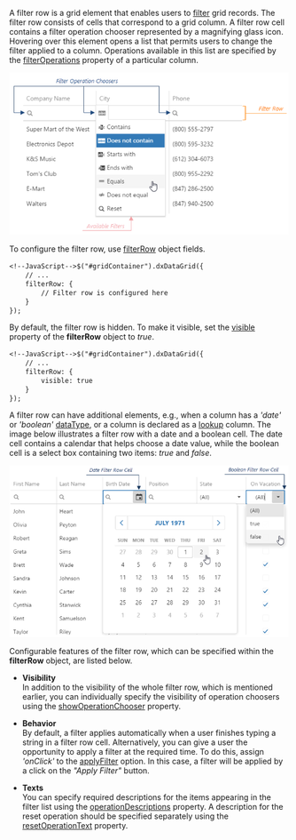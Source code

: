 A filter row is a grid element that enables users to [filter](/concepts/10%20UI%20Widgets/70%20Data%20Grid/030%20Filtering '/Documentation/Guide/UI_Widgets/Data_Grid/Filtering/') grid records. The filter row consists of cells that correspond to a grid column. A filter row cell contains a filter operation chooser represented by a magnifying glass icon. Hovering over this element opens a list that permits users to change the filter applied to a column. Operations available in this list are specified by the [filterOperations](/api-reference/10%20UI%20Widgets/dxDataGrid/1%20Configuration/columns/filterOperations.md '/Documentation/ApiReference/UI_Widgets/dxDataGrid/Configuration/columns/#filterOperations') property of a particular column.

![DevExtreme DataGrid FilterRow](/images/DataGrid/FilterRow.png)

To configure the filter row, use [filterRow](/api-reference/10%20UI%20Widgets/dxDataGrid/1%20Configuration/filterRow '/Documentation/ApiReference/UI_Widgets/dxDataGrid/Configuration/filterRow/') object fields.


	<!--JavaScript-->$("#gridContainer").dxDataGrid({
		// ...
		filterRow: {
			// Filter row is configured here
		}
    });

By default, the filter row is hidden. To make it visible, set the [visible](/api-reference/10%20UI%20Widgets/dxDataGrid/1%20Configuration/filterRow/visible.md '/Documentation/ApiReference/UI_Widgets/dxDataGrid/Configuration/filterRow/#visible') property of the **filterRow** object to *true*.

	<!--JavaScript-->$("#gridContainer").dxDataGrid({
		// ...
		filterRow: {
			visible: true
		}
    });

A filter row can have additional elements, e.g., when a column has a *'date'* or *'boolean'* [dataType](/api-reference/10%20UI%20Widgets/dxDataGrid/1%20Configuration/columns/dataType.md '/Documentation/ApiReference/UI_Widgets/dxDataGrid/Configuration/columns/#dataType'), or a column is declared as a [lookup](/api-reference/10%20UI%20Widgets/dxDataGrid/1%20Configuration/columns/lookup '/Documentation/ApiReference/UI_Widgets/dxDataGrid/Configuration/columns/lookup/') column. The image below illustrates a filter row with a date and a boolean cell. The date cell contains a calendar that helps choose a date value, while the boolean cell is a select box containing two items: *true* and *false*.

![DevExtreme DataGrid FilterRow](/images/DataGrid/FilterRow_SpecificCells.png)

Configurable features of the filter row, which can be specified within the **filterRow** object, are listed below.

* **Visibility**		
In addition to the visibility of the whole filter row, which is mentioned earlier, you can individually specify the visibility of operation choosers using the [showOperationChooser](/api-reference/10%20UI%20Widgets/dxDataGrid/1%20Configuration/filterRow/showOperationChooser.md '/Documentation/ApiReference/UI_Widgets/dxDataGrid/Configuration/filterRow/#showOperationChooser') property.

* **Behavior**		
By default, a filter applies automatically when a user finishes typing a string in a filter row cell. Alternatively, you can give a user the opportunity to apply a filter at the required time. To do this, assign *'onClick'* to the [applyFilter](/api-reference/10%20UI%20Widgets/dxDataGrid/1%20Configuration/filterRow/applyFilter.md '/Documentation/ApiReference/UI_Widgets/dxDataGrid/Configuration/filterRow/#applyFilter') option. In this case, a filter will be applied by a click on the *"Apply Filter"* button.

* **Texts**		 
You can specify required descriptions for the items appearing in the filter list using the [operationDescriptions](/api-reference/10%20UI%20Widgets/dxDataGrid/1%20Configuration/filterRow/operationDescriptions.md '/Documentation/ApiReference/UI_Widgets/dxDataGrid/Configuration/filterRow/#operationDescriptions') property. A description for the reset operation should be specified separately using the [resetOperationText](/api-reference/10%20UI%20Widgets/dxDataGrid/1%20Configuration/filterRow/resetOperationText.md '/Documentation/ApiReference/UI_Widgets/dxDataGrid/Configuration/filterRow/#resetOperationText') property.